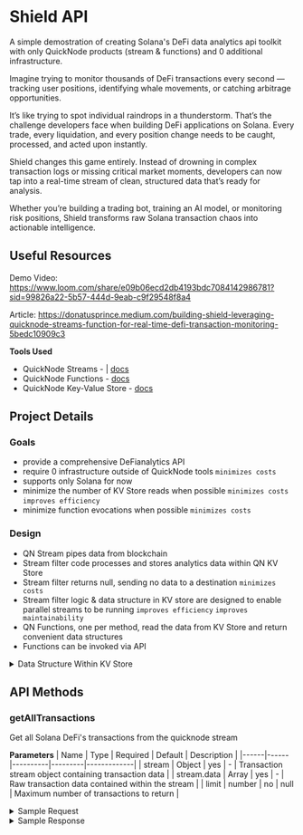 # Shield API

A simple demostration of creating Solana's DeFi data analytics api toolkit with only QuickNode products (stream & functions) and 0 additional infrastructure.

Imagine trying to monitor thousands of DeFi transactions every second — tracking user positions, identifying whale movements, or catching arbitrage opportunities.

It’s like trying to spot individual raindrops in a thunderstorm. That’s the challenge developers face when building DeFi applications on Solana. Every trade, every liquidation, and every position change needs to be caught, processed, and acted upon instantly.

Shield changes this game entirely. Instead of drowning in complex transaction logs or missing critical market moments, developers can now tap into a real-time stream of clean, structured data that’s ready for analysis.

Whether you’re building a trading bot, training an AI model, or monitoring risk positions, Shield transforms raw Solana transaction chaos into actionable intelligence.

## Useful Resources
Demo Video: https://www.loom.com/share/e09b06ecd2db4193bdc7084142986781?sid=99826a22-5b57-444d-9eab-c9f29548f8a4

Article: https://donatusprince.medium.com/building-shield-leveraging-quicknode-streams-function-for-real-time-defi-transaction-monitoring-5bedc10909c3

**Tools Used**

- QuickNode Streams - | [docs](https://www.quicknode.com/docs/streams/getting-started?utm_source=qn-github&utm_campaign=metrics-api)
- QuickNode Functions -  [docs](https://www.quicknode.com/docs/functions/getting-started?utm_source=qn-github&utm_campaign=metrics-api)
- QuickNode Key-Value Store - [docs](https://www.quicknode.com/docs/key-value-store/getting-started?utm_source=qn-github&utm_campaign=metrics-api)

## Project Details

### Goals

- provide a comprehensive DeFianalytics API
- require 0 infrastructure outside of QuickNode tools `minimizes costs`
- supports only Solana for now
- minimize the number of KV Store reads when possible `minimizes costs` `improves efficiency`
- minimize function evocations when possible `minimizes costs`

### Design

- QN Stream pipes data from blockchain
- Stream filter code processes and stores analytics data within QN KV Store
- Stream filter returns null, sending no data to a destination `minimizes costs`
- Stream filter logic & data structure in KV store are designed to enable parallel streams to be running `improves efficiency` `improves maintainability`
- QN Functions, one per method, read the data from KV Store and return convenient data structures
- Functions can be invoked via API

<details>
  <summary>Data Structure Within KV Store</summary>
</details>

## API Methods

### getAllTransactions

Get all Solana DeFi's transactions from the quicknode stream

**Parameters**
| Name | Type | Required | Default | Description |
|------|------|----------|---------|-------------|
| stream | Object | yes | - | Transaction stream object containing transaction data |
| stream.data | Array | yes | - | Raw transaction data contained within the stream |
| limit | number | no | null | Maximum number of transactions to return |

<details>
<summary>Sample Request</summary>

```bash
curl -X POST "https://api.quicknode.com/functions/rest/v1/functions/ea3c5ff3-81b0-4535-9397-b1cafff84751/call" \
  -H "accept: application/json" \
  -H "Content-Type: application/json" \
  -H "x-api-key: YOUR_API_KEY" \
  -d '{
    "user_data": {
      "limit": 10
    }
  }'
```

</details>

<details>
<summary>Sample Response</summary>

```json
{
    "accountChanges": [
      {
        "address": "TokenkegQfeZyiNwAJbNbGKPFXCWuBvf9Ss623VQ5DA",
        "balanceChange": 0
      },
      {
        "address": "7e4saqFjTrVNFgxh4u6EQJHYQzKeV3Wp9T2JDnXzRNYm",
        "balanceChange": 0
      },
      {
        "address": "5Q544fKrFoe6tsEbD7S8EmxGTJYAKtTVhAW5Q5pge4j1",
        "balanceChange": 0
      },
      {
        "address": "AQjfCJru4sghQBCicErMds15m4dmkg3jVC4tk7c5qxkA",
        "balanceChange": 0
      },
      {
        "address": "6CEKRLzqjJaEHvirtGyfrRDqYHYWeJ933VxwrcVi1pbG",
        "balanceChange": 0
      },
      {
        "address": "7KyxcCFZqDnxcaBCYNVQf7gbkW34Gpb4H9YiPn4iKf4J",
        "balanceChange": -1306928053
      },
      {
        "address": "j4N8pcorhRX8KwP6zyjgnBmzMyUwFjyifrmX3n3Umpg",
        "balanceChange": 0
      },
      {
        "address": "srmqPvymJeFKQ4zGQed1GFppgkRHL9kaELCbyksJtPX",
        "balanceChange": 0
      },
      {
        "address": "Ebc56sgSD7rh27rHYZAMgdGojT2JWtTK3ng2Rt6Qhxdv",
        "balanceChange": 0
      },
      {
        "address": "6JQAZ6ZZpWdLC7pJRAgx2dN26vE4JjryvhwBf34FifsY",
        "balanceChange": 0
      },
      {
        "address": "4GXFb44GLqZx5yntYE19dq4vWsQCssKr8UPwe19WyQsE",
        "balanceChange": 0
      },
      {
        "address": "J16RMUWyeg6xtWuKFb8iEPsxVXHC4f1WiCQLtucpKqse",
        "balanceChange": 0
      },
      {
        "address": "B1h74rQHhFRyanohfgtmADGJ571EApHGh8PjdArHC23C",
        "balanceChange": 0
      },
      {
        "address": "28iTwrXTmLXGGXhFT2S2moA3CBHhG1GiLDEWgYuVDKfb",
        "balanceChange": 0
      },
      {
        "address": "DRpaYeN2U9LF9DeCt4joZfJwKNt7epptwekCC2QLEUCd",
        "balanceChange": 0
      },
      {
        "address": "2u1SZw4sLSSiFQcy4AQH9a1rdJ6HP133ZE96cfQ3FWBE",
        "balanceChange": -2039280
      },
      {
        "address": "BvDsmrzaDdtqJtr2pe4BADU2eViqJYz7G7QPNzitu75d",
        "balanceChange": 0
      },
      {
        "address": "HdJ25fEauUh4GFjoxdVjQwMKdfRRrP9nyb1f6xj3qigD",
        "balanceChange": 1300964073
      }
    ],
    "blockSlot": 308943544,
    "instruction": {
      "data": "6SAF3BYcF4JQmG1GbDbMLt7",
      "index": 4
    },
    "lastUpdated": "2024-12-22T07:00:33.997Z",
    "logs": [
      "Program log: Instruction: InitializeAccount",
      "Program log: Instruction: Transfer",
      "Program log: Instruction: Transfer",
      "Program log: Instruction: CloseAccount",
      "Program log: Instruction: CloseAccount"
    ],
    "processedAt": "2024-12-22T07:00:33.997Z",
    "program": "675kPX9MHTjS2zt1qfr1NYHuzeLXfQM9H24wFSUt1Mp8",
    "protocol": "RAYDIUM",
    "subType": "OPEN_BOOK",
    "success": false,
    "timestamp": 1734810724,
    "tokenTransfers": [
      {
        "amount": 326.122211348,
        "decimals": 9,
        "mint": "So11111111111111111111111111111111111111112",
        "owner": "5Q544fKrFoe6tsEbD7S8EmxGTJYAKtTVhAW5Q5pge4j1",
        "rawAmount": "326122211348"
      },
      {
        "amount": 69596155.55726,
        "decimals": 6,
        "mint": "97chgb7EwbGoMtDT2aWZ9MVsujGvxbgaGKZFMbg6pump",
        "owner": "5Q544fKrFoe6tsEbD7S8EmxGTJYAKtTVhAW5Q5pge4j1",
        "rawAmount": "69596155557260"
      },
      {
        "amount": 0,
        "decimals": 9,
        "mint": "So11111111111111111111111111111111111111112",
        "owner": "DRpaYeN2U9LF9DeCt4joZfJwKNt7epptwekCC2QLEUCd",
        "rawAmount": "0"
      },
      {
        "amount": 0,
        "decimals": 6,
        "mint": "97chgb7EwbGoMtDT2aWZ9MVsujGvxbgaGKZFMbg6pump",
        "owner": "DRpaYeN2U9LF9DeCt4joZfJwKNt7epptwekCC2QLEUCd",
        "rawAmount": "0"
      }
    ],
    "transactionId": "2VoHoxTax2HcTfgWruFkDxGHKV5cGyKoGmHXr3XHP4WaGxLRjMJfiv64e2nakUStDxac6sKmFeEr5nx7ha2KVQwi",
    "type": "InitializeAccount",
    "userBalanceChange": 0,
    "userWallet": "5Q544fKrFoe6tsEbD7S8EmxGTJYAKtTVhAW5Q5pge4j1"
  },
```

</details>

<br>
<br>